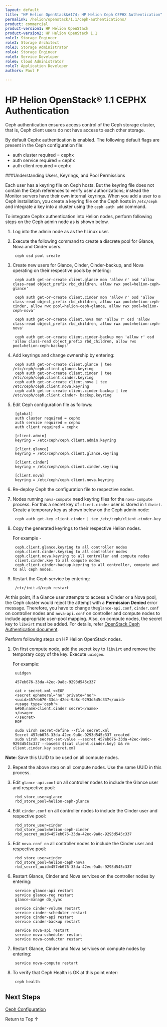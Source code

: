 ```yaml
---
layout: default
title: "HP Helion OpenStack&#174; HP Helion Ceph CEPHX Authentication"
permalink: /helion/openstack/1.1/ceph-authentications/
product: commercial
product-version1: HP Helion OpenStack
product-version2: HP Helion OpenStack 1.1
role1: Storage Engineer
role2: Storage Architect 
role3: Storage Administrator 
role4: Storage Engineer
role5: Service Developer 
role6: Cloud Administrator 
role7: Application Developer 
authors: Paul F

---
```

<!--PUBLISHED-->


<script>

function PageRefresh {
onLoad="window.refresh"
}

PageRefresh();

</script>
<!--
<p style="font-size: small;"> <a href="/helion/openstack/1.1/install-beta/kvm/">&#9664; PREV</a> | <a href="/helion/openstack/1.1/install-beta-overview/">&#9650; UP</a> | <a href="/helion/openstack/1.1/install-beta/esx/">NEXT &#9654;</a> </p>
-->


#  HP Helion OpenStack&#174; 1.1 CEPHX Authentication 

Ceph authentication ensures access control of the Ceph storage cluster, that is, Ceph client users do not have access to each other storage. 

By default Cephx authentication is enabled. The following default flags are present in the Ceph configuration file:

* auth cluster required = cephx
* auth service required = cephx
* auth client required = cephx


###Understanding Users, Keyrings, and Pool Permissions

Each user has a keyring file on Ceph hosts. But the keyring file does not contain the Ceph references to verify user authorizations; instead the Monitor servers have their own internal keyrings. When you add a user to a Ceph installation, you create a keyring file on the Ceph hosts in `/etc/ceph` and integrate a key into a cluster using the `ceph auth add` command.

To integrate Cephx authentication into Helion nodes, perform following steps on the Ceph admin node as is shown below.

1. Log into the admin node as as the hLinux user.

2. Execute the following command to create a discrete pool for Glance, Nova and Cinder users.

		ceph osd pool create

3. Create new users for Glance, Cinder, Cinder-backup, and Nova operating on their respective pools by entering:

		ceph auth get-or-create client.glance mon 'allow r' osd 'allow class-read object_prefix rbd_children, allow rwx pool=helion-ceph-glance'

		ceph auth get-or-create client.cinder mon 'allow r' osd 'allow class-read object_prefix rbd_children, allow rwx pool=helion-ceph-cinder, allow rwx pool=helion-ceph-glance, allow rwx pool=helion-ceph-nova'

		ceph auth get-or-create client.nova mon 'allow r' osd 'allow class-read object_prefix rbd_children, allow rwx pool=helion-ceph-nova'

		ceph auth get-or-create client.cinder-backup mon 'allow r' osd 'allow class-read object_prefix rbd_children, allow rwx pool=helion-ceph-backups'

4. Add keyrings and change ownership by entering:

		ceph auth get-or-create client.glance | tee /etc/ceph/ceph.client.glance.keyring
		ceph auth get-or-create client.cinder | tee /etc/ceph/ceph.client.cinder.keyring
		ceph auth get-or-create client.nova | tee /etc/ceph/ceph.client.nova.keyring
		ceph auth get-or-create client.cinder-backup | tee /etc/ceph/ceph.client.cinder- backup.keyring

5. Edit Ceph configuration file as follows:

		[global]
		auth cluster required = cephx
		auth service required = cephx
		auth client required = cephx
		
		[client.admin]
		keyring = /etc/ceph/ceph.client.admin.keyring
		
		[client.glance]
		keyring = /etc/ceph/ceph.client.glance.keyring
		
		[client.cinder]
		keyring = /etc/ceph/ceph.client.cinder.keyring
		
		[client.nova]
		keyring = /etc/ceph/ceph.client.nova.keyring

6. Re-deploy Ceph the configuration file to respective nodes.

7. Nodes running `nova-compute` need keyring files for the `nova-compute` process. For this a secret key of `client.cinder` user is stored in `libvirt`. Create a temporary key as shown below on the Ceph admin node:

		ceph auth get-key client.cinder | tee /etc/ceph/client.cinder.key

8. Copy the generated keyrings to their respective Helion nodes.



	For example -

		ceph.client.glance.keyring to all controller nodes
		ceph.client.cinder.keyring to all controller nodes
		ceph.client.nova.keyring to all controller and compute nodes
		client.cinder.key to all compute nodes
		ceph.client.cinder-backup.keyring to all controller, compute and to all ceph nodes.

9. Restart the Ceph service by entering:

		/etc/init.d/ceph restart

At this point, if a Glance user attempts to access a Cinder or a Nova pool, the Ceph cluster would reject the attempt with a **Permission Denied** error message. Therefore, you have to change  the`glance-api.conf`, `cinder.conf` on controller nodes and `nova-api.conf` on controller and compute nodes to include appropriate user-pool mapping. Also, on compute nodes, the secret key to `libvirt` must be added. For details, refer [OpenStack Ceph Authentication document](http://ceph.com/docs/master/rbd/rbd-openstack/#setup-ceph-client-authentication).

Perform following steps on HP Helion OpenStack nodes.


1. On first compute node, add the secret key to `libvirt` and remove the temporary copy of the key. Execute `uuidgen`. 

	For example:

		uuidgen
		
		457eb676-33da-42ec-9a8c-9293d545c337
		
		cat > secret.xml <<EOF
		<secret ephemeral='no' private='no'>
		<uuid>457eb676-33da-42ec-9a8c-9293d545c337</uuid>
		<usage type='ceph'>
		&#60;name>client.cinder secret</name>
		</usage>
		</secret>
		EOF
		
		sudo virsh secret-define --file secret.xml
		Secret 457eb676-33da-42ec-9a8c-9293d545c337 created
		sudo virsh secret-set-value --secret 457eb676-33da-42ec-9a8c-9293d545c337 --base64 $(cat client.cinder.key) && rm client.cinder.key secret.xml


  **Note**: Save this UUID to be used on all compute nodes.

2. Repeat the above step on all compute nodes. Use the same UUID in this process.

3. Edit `glance-api.conf` on all controller nodes to include the Glance user and respective pool:

		rbd_store_user=glance
		rbd_store_pool=helion-ceph-glance

4. Edit `cinder.conf` on all controller nodes to include the Cinder user and respective pool:

		rbd_store_user=cinder
		rbd_store_pool=helion-ceph-cinder
		rbd_secret_uuid=457eb676-33da-42ec-9a8c-9293d545c337
		
5. Edit `nova.conf on` all controller nodes to include the Cinder user and respective pool:

		rbd_store_user=cinder
		rbd_store_pool=helion-ceph-nova
		rbd_secret_uuid=457eb676-33da-42ec-9a8c-9293d545c337
		
6. Restart Glance, Cinder and Nova services on the controller nodes by entering:

		service glance-api restart
		service glance-reg restart
		glance-manage db_sync
		
		service cinder-volume restart
		service cinder-scheduler restart
		service cinder-api restart
		service cinder-backup restart
		
		service nova-api restart
		service nova-scheduler restart
		service nova-conductor restart

7. Restart Glance, Cinder and Nova services on compute nodes by entering:

		service nova-compute restart

8. To verify  that Ceph Health is OK at this point enter:

		ceph health




## Next Steps

[Ceph Configuration]( /helion/openstack/1.1/ceph-hp-helion-openstack-ceph-configuration/)

<a href="#top" style="padding:14px 0px 14px 0px; text-decoration: none;"> Return to Top &#8593; </a>




